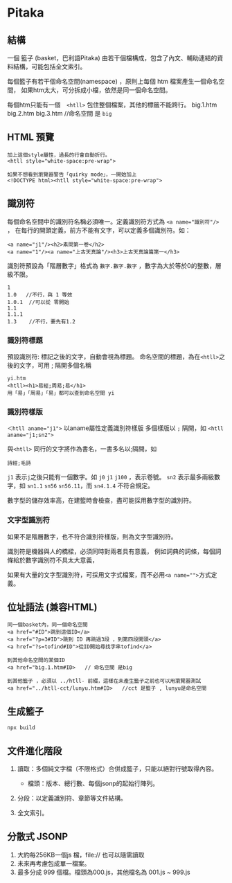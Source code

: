 # Pitaka

## 結構
一個 籃子 (basket，巴利語Pitaka) 由若干個檔構成，包含了內文、輔助連結的資料結構，可能包括全文索引。

每個籃子有若干個命名空間(namespace) ，原則上每個 htm 檔案產生一個命名空間，
如果htm太大，可分拆成小檔，依然是同一個命名空間。

每個htm只能有一個　`<htll>` 包住整個檔案，其他的標籤不能跨行。
    big.1.htm big.2.htm big.3.htm  //命名空間  是 `big`

## HTML 預覽
    加上這個style屬性，過長的行會自動折行。
    <htll style="white-space:pre-wrap">

    如果不想看到瀏覽器警告「quirky mode」，一開始加上
    <!DOCTYPE html><htll style="white-space:pre-wrap">

## 識別符
每個命名空間中的識別符名稱必須唯一。定義識別符方式為  `<a name="識別符"/>` ，
在每行的開頭定義，前方不能有文字，可以定義多個識別符。如：

    <a name="j1"/><h2>素問第一卷</h2>
    <a name="1"/><a name="上古天真論"/><h3>上古天真論篇第一</h3>

識別符預設為「階層數字」格式為  `數字.數字.數字`  ，數字為大於等於0的整數，層級不限。

    1
    1.0   //不行，與 1 等效
    1.0.1  //可以從 零開始
    1.1
    1.1.1
    1.3    //不行，要先有1.2

### 識別符標題
預設識別符: 標記之後的文字，自動會視為標題。
命名空間的標題，為在`<htll>`之後的文字，可用 ; 隔開多個名稱

    yi.htm 
    <htll><h1>易經;周易;易</h1>
    用「易」「周易」「易」都可以查到命名空間 yi

### 識別符樣版
`＜htll aname="j1">` 以aname屬性定義識別符樣版
多個樣版以 `;` 隔開，如 `<htll aname="j1;sn2">`

與`<htll>` 同行的文字將作為書名，一書多名以;隔開，如

    詩經;毛詩

`j1` 表示`j`之後只能有一個數字。如 `j0` `j1` `j100` ，表示卷號。
`sn2` 表示最多兩級數字，如 `sn1.1` `sn56` `sn56.11`，而 `sn4.1.4` 不符合規定。

數字型的儲存效率高，在建籃時會檢查，盡可能採用數字型的識別符。

### 文字型識別符
如果不是階層數字，也不符合識別符樣版，則為文字型識別符。

識別符是機器與人的橋樑，必須同時對兩者具有意義，
例如詞典的詞條，每個詞條給於數字識別符不具太大意義，

如果有大量的文字型識別符，可採用文字式檔案，而不必用`<a name="">`方式定義。


## 位址語法 (兼容HTML)

    同一個basket內，同一個命名空間
    <a href="#ID">跳到這個ID</a>
    <a href="?p=3#ID">跳到 ID 再跳過3段 ，到第四段開頭</a>
    <a href="?s=tofind#ID">從ID開始尋找字串tofind</a>
    
    到其他命名空間的某個ID
    <a href="big.1.htm#ID>   // 命名空間 是big

    到其他籃子 ，必須以 ../htll- 前綴，這樣在未產生籃子之前也可以用瀏覽器測試
    <a href="../htll-cct/lunyu.htm#ID>   //cct 是籃子 , lunyu是命名空間

## 生成籃子

    npx build

## 文件進化階段
1. 讀取：多個純文字檔（不限格式）合併成籃子，只能以絕對行號取得內容。
    - 檔頭：版本、總行數、每個jsonp的起始行陣列。

2. 分段：以定義識別符、章節等文件結構。

3. 全文索引。


## 分散式 JSONP
1. 大約每256KB一個js 檔，file:// 也可以隨需讀取
2. 未來再考慮包成單一檔案。
3. 最多分成 999 個檔。檔頭為000.js，其他檔名為 001.js ~ 999.js 
